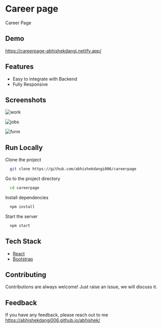 # Career page

Career Page 


## Demo

https://careerpage-abhishekdangi.netlify.app/

## Features

- Easy to integrate with Backend
- Fully Responsive


## Screenshots


![work](https://github.com/abhishekdangi006/react-ecommerce/assets/76874880/48a896a9-22fc-4152-9abc-91b2bef504b1)


![jobs](https://github.com/abhishekdangi006/react-ecommerce/assets/76874880/c78986dc-9fea-498f-a82f-8e180073eacb)


![form](https://github.com/abhishekdangi006/react-ecommerce/assets/76874880/1ef8c252-85e7-47b4-8311-0560b2d3daf4)


## Run Locally

Clone the project

```bash
  git clone https://github.com/abhishekdangi006/careerpage
```

Go to the project directory

```bash
  cd careerpage
```

Install dependencies

```bash
  npm install
```

Start the server

```bash
  npm start
```



## Tech Stack

* [React](https://reactjs.org/)
* [Bootstrap](https://getbootstrap.com/)

## Contributing

Contributions are always welcome!
Just raise an issue, we will discuss it.


## Feedback

If you have any feedback, please reach out to me https://abhishekdangi006.github.io/abhishek/


